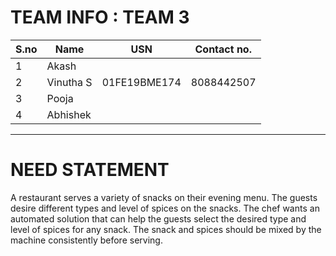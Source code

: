 # TEAM INFO : TEAM 3

|S.no|Name|USN|Contact no.|
|--|--|--|--|
|1|Akash   |||
|2|Vinutha S|01FE19BME174|8088442507|
|3|Pooja   |||
|4|Abhishek|||




***
# NEED STATEMENT

A restaurant serves a variety of snacks on their evening menu. The guests desire different types and level of spices on the snacks. The chef wants an automated solution that can help the guests select the desired type and level of spices for any snack. The snack and spices should be mixed by the machine consistently before serving. 

